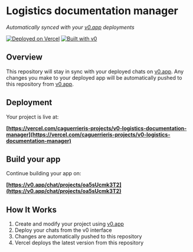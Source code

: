 # Logistics documentation manager

*Automatically synced with your [v0.app](https://v0.app) deployments*

[![Deployed on Vercel](https://img.shields.io/badge/Deployed%20on-Vercel-black?style=for-the-badge&logo=vercel)](https://vercel.com/caguerrieris-projects/v0-logistics-documentation-manager)
[![Built with v0](https://img.shields.io/badge/Built%20with-v0.app-black?style=for-the-badge)](https://v0.app/chat/projects/oa5sUcmk3T2)

## Overview

This repository will stay in sync with your deployed chats on [v0.app](https://v0.app).
Any changes you make to your deployed app will be automatically pushed to this repository from [v0.app](https://v0.app).

## Deployment

Your project is live at:

**[https://vercel.com/caguerrieris-projects/v0-logistics-documentation-manager](https://vercel.com/caguerrieris-projects/v0-logistics-documentation-manager)**

## Build your app

Continue building your app on:

**[https://v0.app/chat/projects/oa5sUcmk3T2](https://v0.app/chat/projects/oa5sUcmk3T2)**

## How It Works

1. Create and modify your project using [v0.app](https://v0.app)
2. Deploy your chats from the v0 interface
3. Changes are automatically pushed to this repository
4. Vercel deploys the latest version from this repository
